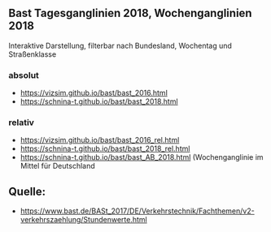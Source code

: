 
## Bast Tagesganglinien 2018, Wochenganglinien 2018 
Interaktive Darstellung, filterbar nach Bundesland, Wochentag und Straßenklasse

### absolut  
* https://vizsim.github.io/bast/bast_2016.html
* https://schnina-t.github.io/bast/bast_2018.html

### relativ  
* https://vizsim.github.io/bast/bast_2016_rel.html
* https://schnina-t.github.io/bast/bast_2018_rel.html
* https://schnina-t.github.io/bast/bast_AB_2018.html (Wochenganglinie im Mittel für Deutschland



## Quelle:
* https://www.bast.de/BASt_2017/DE/Verkehrstechnik/Fachthemen/v2-verkehrszaehlung/Stundenwerte.html

